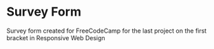 # Survey Form

Survey form created for FreeCodeCamp for the last project on the first bracket in Responsive Web Design
